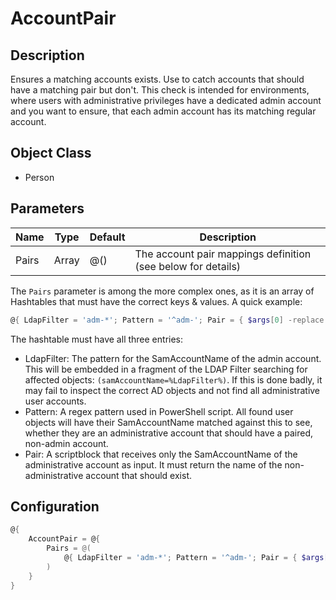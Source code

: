 ﻿# AccountPair

## Description

Ensures a matching accounts exists. Use to catch accounts that should have a matching pair but don't.
This check is intended for environments, where users with administrative privileges have a dedicated admin account and you want to ensure, that each admin account has its matching regular account.

## Object Class

+ Person

## Parameters

|Name|Type|Default|Description|
|---|---|---|---|
|Pairs|Array|@()|The account pair mappings definition (see below for details)|

The `Pairs` parameter is among the more complex ones, as it is an array of Hashtables that must have the correct keys & values.
A quick example:

```powershell
@{ LdapFilter = 'adm-*'; Pattern = '^adm-'; Pair = { $args[0] -replace '^adm-' } }
```

The hashtable must have all three entries:

+ LdapFilter: The pattern for the SamAccountName of the admin account. This will be embedded in a fragment of the LDAP Filter searching for affected objects: `(samAccountName=%LdapFilter%)`. If this is done badly, it may fail to inspect the correct AD objects and not find all administrative user accounts.
+ Pattern: A regex pattern used in PowerShell script. All found user objects will have their SamAccountName matched against this to see, whether they are an administrative account that should have a paired, non-admin account.
+ Pair: A scriptblock that receives only the SamAccountName of the administrative account as input. It must return the name of the non-administrative account that should exist.

## Configuration

```powershell
@{
    AccountPair = @{
        Pairs = @(
            @{ LdapFilter = 'adm-*'; Pattern = '^adm-'; Pair = { $args[0] -replace '^adm-' } }
        )
    }
}
```
